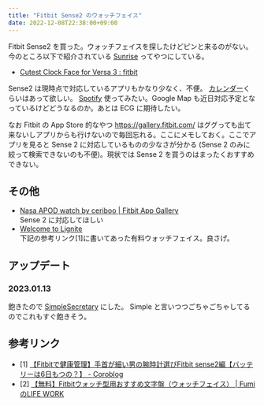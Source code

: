 ```yaml
---
title: "Fitbit Sense2 のウォッチフェイス"
date: 2022-12-08T22:38:00+09:00
---
```


Fitbit Sense2 を買った。ウォッチフェイスを探したけどピンと来るのがない。今のところ以下で紹介されている [Sunrise](https://gallery.fitbit.com/details/febff4ac-4efb-450e-ab3a-485a75c744c8) ってやつにしている。

- [Cutest Clock Face for Versa 3 : fitbit](https://www.reddit.com/r/fitbit/comments/k0u5fe/cutest_clock_face_for_versa_3/)

Sense2 は現時点で対応しているアプリもかなり少なく、不便。 [カレンダー](https://gallery.fitbit.com/details/9646a9da-fdef-47ba-81a2-a1f6f82c101c)くらいはあって欲しい。 [Spotify](https://gallery.fitbit.com/details/dc411695-8f1e-4643-9881-b19d053fbc33) 使ってみたい。Google Map も近日対応予定となっているけどどうなるのか。あとは ECG に期待したい。

なお Fitbit の App Store 的なやつ <https://gallery.fitbit.com/> はググっても出て来ないしアプリからも行けないので毎回忘れる。ここにメモしておく。ここでアプリを見ると Sense 2 に対応しているものの少なさが分かる (Sense 2 のみに絞って検索できないのも不便)。現状では Sense 2 を買うのはまったくおすすめできない。

## その他

- [Nasa APOD watch by ceriboo | Fitbit App Gallery](https://gallery.fitbit.com/details/801aab0a-2c23-49a5-8b29-be717e7fb4bb)  
  Sense 2 に対応してほしい
- [Welcome to Lignite](https://www.lignite.io/)  
  下記の参考リンク[1]に書いてあった有料ウォッチフェイス。良さげ。

## アップデート

### 2023.01.13

飽きたので [SimpleSecretary](https://gallery.fitbit.com/details/6e7e02af-6f9c-4ccb-8405-cf76a11ab0fa) にした。 Simple と言いつつごちゃごちゃしてるのでこれもすぐ飽きそう。

## 参考リンク

- [1] [【Fitbitで健康管理】手首が細い男の腕時計選びFitbit sense2編【バッテリーは6日もつの？】 - Coroblog](https://www.corobo.info/entry/2022/11/03/122111)
- [2] [【無料】Fitbitウォッチ型用おすすめ文字盤（ウォッチフェイス） | FumiのLIFE WORK](https://fumi-blog.xyz/fitbit-sense-versa3-watch-face)
